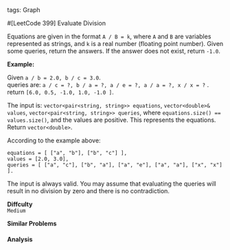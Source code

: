 tags: Graph

#[LeetCode 399] Evaluate Division

Equations are given in the format `A / B = k`, where `A` and `B` are variables represented as strings, 
and `k` is a real number (floating point number). 
Given some queries, return the answers. If the answer does not exist, return `-1.0`.

**Example:**

Given `a / b = 2.0, b / c = 3.0`.  
queries are: `a / c = ?, b / a = ?, a / e = ?, a / a = ?, x / x = ?` .   
return `[6.0, 0.5, -1.0, 1.0, -1.0 ]`.

The input is: `vector<pair<string, string>> equations`, `vector<double>& values`, `vector<pair<string, string>> queries`, 
where `equations.size() == values.size()`, and the values are positive. 
This represents the equations. Return `vector<double>`.

According to the example above:

    equations = [ ["a", "b"], ["b", "c"] ],
    values = [2.0, 3.0],
    queries = [ ["a", "c"], ["b", "a"], ["a", "e"], ["a", "a"], ["x", "x"] ]. 

The input is always valid. You may assume that evaluating the queries will result in no division by zero and there is no contradiction.


**Diffculty**  
`Medium`

**Similar Problems**  


#### Analysis






